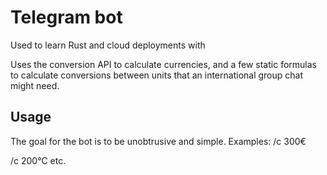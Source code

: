 # Telegram bot

Used to learn Rust and cloud deployments with

Uses the conversion API to calculate currencies, and a few static formulas to calculate conversions between units that an international group chat might need. 

## Usage

The goal for the bot is to be unobtrusive and simple. 
Examples:
/c 300€

/c 200°C
etc.